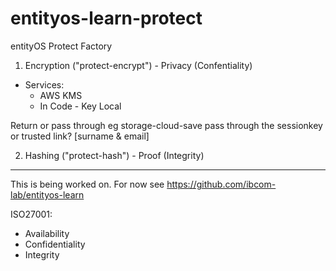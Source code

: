 # entityos-learn-protect

entityOS Protect Factory

1. Encryption ("protect-encrypt") - Privacy (Confentiality)

- Services:
	- AWS KMS
	- In Code - Key Local

Return or
pass through eg storage-cloud-save
pass through the sessionkey or trusted link?
[surname & email]

2. Hashing ("protect-hash") - Proof (Integrity)

---

This is being worked on.
For now see https://github.com/ibcom-lab/entityos-learn

ISO27001:
- Availability
- Confidentiality
- Integrity